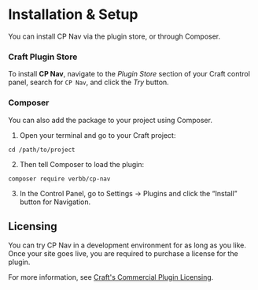 # Installation & Setup
You can install CP Nav via the plugin store, or through Composer.

### Craft Plugin Store
To install **CP Nav**, navigate to the _Plugin Store_ section of your Craft control panel, search for `CP Nav`, and click the _Try_ button.

### Composer
You can also add the package to your project using Composer.

1. Open your terminal and go to your Craft project:
```
cd /path/to/project
```
2. Then tell Composer to load the plugin:
```
composer require verbb/cp-nav
```
3. In the Control Panel, go to Settings → Plugins and click the “Install” button for Navigation.

## Licensing
You can try CP Nav in a development environment for as long as you like. Once your site goes live, you are required to purchase a license for the plugin.

For more information, see [Craft's Commercial Plugin Licensing](https://docs.craftcms.com/v3/plugins.html#commercial-plugin-licensing).
